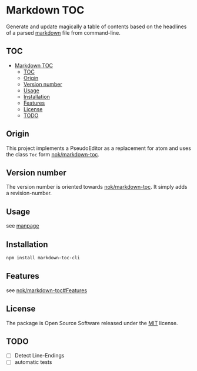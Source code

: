 # Markdown TOC

Generate and update magically a table of contents based on the headlines of a parsed [markdown](http://en.wikipedia.org/wiki/Markdown) file from command-line.

## TOC

<!-- TOC depthFrom:1 depthTo:6 withLinks:1 updateOnSave:1 orderedList:0 -->

- [Markdown TOC](#markdown-toc)
	- [TOC](#toc)
	- [Origin](#origin)
	- [Version number](#version-number)
	- [Usage](#usage)
	- [Installation](#installation)
	- [Features](#features)
	- [License](#license)
	- [TODO](#todo)

<!-- /TOC -->

## Origin
This project implements a PseudoEditor as a replacement for atom and uses the class `Toc` form [nok/markdown-toc](https://github.com/nok/markdown-toc).

## Version number
The version number is oriented towards [nok/markdown-toc](https://github.com/nok/markdown-toc).
It simply adds a revision-number.

## Usage

see [manpage](man/markdown-toc-cli.1.txt)

## Installation

```bash
npm install markdown-toc-cli
```

## Features

see [nok/markdown-toc#Features](https://github.com/nok/markdown-toc/blob/master/README.md#features)

## License

The package is Open Source Software released under the [MIT](LICENSE.md) license.

## TODO

- [ ] Detect Line-Endings
- [ ] automatic tests
